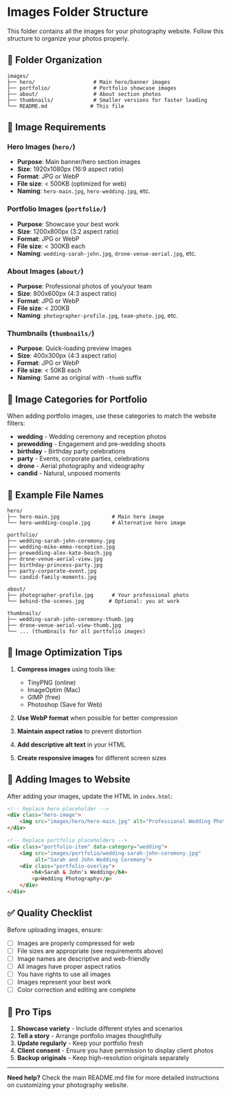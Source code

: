 # Images Folder Structure

This folder contains all the images for your photography website. Follow this structure to organize your photos properly.

## 📁 Folder Organization

```
images/
├── hero/                   # Main hero/banner images
├── portfolio/              # Portfolio showcase images
├── about/                  # About section photos
├── thumbnails/             # Smaller versions for faster loading
└── README.md              # This file
```

## 📸 Image Requirements

### Hero Images (`hero/`)
- **Purpose**: Main banner/hero section images
- **Size**: 1920x1080px (16:9 aspect ratio)
- **Format**: JPG or WebP
- **File size**: < 500KB (optimized for web)
- **Naming**: `hero-main.jpg`, `hero-wedding.jpg`, etc.

### Portfolio Images (`portfolio/`)
- **Purpose**: Showcase your best work
- **Size**: 1200x800px (3:2 aspect ratio) 
- **Format**: JPG or WebP
- **File size**: < 300KB each
- **Naming**: `wedding-sarah-john.jpg`, `drone-venue-aerial.jpg`, etc.

### About Images (`about/`)
- **Purpose**: Professional photos of you/your team
- **Size**: 800x600px (4:3 aspect ratio)
- **Format**: JPG or WebP
- **File size**: < 200KB
- **Naming**: `photographer-profile.jpg`, `team-photo.jpg`, etc.

### Thumbnails (`thumbnails/`)
- **Purpose**: Quick-loading preview images
- **Size**: 400x300px (4:3 aspect ratio)
- **Format**: JPG or WebP
- **File size**: < 50KB each
- **Naming**: Same as original with `-thumb` suffix

## 🎨 Image Categories for Portfolio

When adding portfolio images, use these categories to match the website filters:

- **wedding** - Wedding ceremony and reception photos
- **prewedding** - Engagement and pre-wedding shoots
- **birthday** - Birthday party celebrations
- **party** - Events, corporate parties, celebrations
- **drone** - Aerial photography and videography
- **candid** - Natural, unposed moments

## 📝 Example File Names

```
hero/
├── hero-main.jpg                 # Main hero image
└── hero-wedding-couple.jpg       # Alternative hero image

portfolio/
├── wedding-sarah-john-ceremony.jpg
├── wedding-mike-emma-reception.jpg
├── prewedding-alex-kate-beach.jpg
├── drone-venue-aerial-view.jpg
├── birthday-princess-party.jpg
├── party-corporate-event.jpg
└── candid-family-moments.jpg

about/
├── photographer-profile.jpg      # Your professional photo
└── behind-the-scenes.jpg        # Optional: you at work

thumbnails/
├── wedding-sarah-john-ceremony-thumb.jpg
├── drone-venue-aerial-view-thumb.jpg
└── ... (thumbnails for all portfolio images)
```

## 🔧 Image Optimization Tips

1. **Compress images** using tools like:
   - TinyPNG (online)
   - ImageOptim (Mac)
   - GIMP (free)
   - Photoshop (Save for Web)

2. **Use WebP format** when possible for better compression

3. **Maintain aspect ratios** to prevent distortion

4. **Add descriptive alt text** in your HTML

5. **Create responsive images** for different screen sizes

## 🚀 Adding Images to Website

After adding your images, update the HTML in `index.html`:

```html
<!-- Replace hero placeholder -->
<div class="hero-image">
    <img src="images/hero/hero-main.jpg" alt="Professional Wedding Photography">
</div>

<!-- Replace portfolio placeholders -->
<div class="portfolio-item" data-category="wedding">
    <img src="images/portfolio/wedding-sarah-john-ceremony.jpg" 
         alt="Sarah and John Wedding Ceremony">
    <div class="portfolio-overlay">
        <h4>Sarah & John's Wedding</h4>
        <p>Wedding Photography</p>
    </div>
</div>
```

## ✅ Quality Checklist

Before uploading images, ensure:

- [ ] Images are properly compressed for web
- [ ] File sizes are appropriate (see requirements above)
- [ ] Image names are descriptive and web-friendly
- [ ] All images have proper aspect ratios
- [ ] You have rights to use all images
- [ ] Images represent your best work
- [ ] Color correction and editing are complete

## 🎯 Pro Tips

1. **Showcase variety** - Include different styles and scenarios
2. **Tell a story** - Arrange portfolio images thoughtfully  
3. **Update regularly** - Keep your portfolio fresh
4. **Client consent** - Ensure you have permission to display client photos
5. **Backup originals** - Keep high-resolution originals separately

---

**Need help?** Check the main README.md file for more detailed instructions on customizing your photography website.